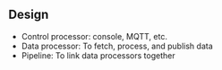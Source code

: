 ## Design
* Control processor: console, MQTT, etc.
* Data processor: To fetch, process, and publish data
* Pipeline: To link data processors together
